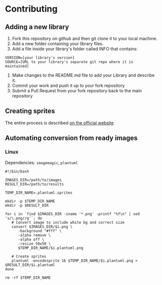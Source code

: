 # Contributing

## Adding a new library

1. Fork this repository on github and then git clone it to your local machine.
1. Add a new folder containing your library files.
1. Add a file inside your library's folder called INFO that contains:
```
VERSION=[your library's version]
SOURCE=[URL to your library's separate git repo where it is maintained]
```
1. Make changes to the README.md file to add your Library and describe it.
1. Commit your work and push it up to your fork repository
1. Submit a Pull Request from your fork repository back to the main repository

## Creating sprites

The entire process is described [on the official website](https://plantuml.com/sprite)

## Automating conversion from ready images

### Linux

Dependencies: `imagemagic`, `plantuml`

```
#!/bin/bash

IMAGES_DIR=/path/to/images
RESULT_DIR=/path/to/results

TEMP_DIR_NAME=.plantuml.sprites

mkdir -p $TEMP_DIR_NAME
mkdir -p $RESULT_DIR

for i in `find $IMAGES_DIR -iname '*.png' -printf "%f\n" | sed 's/\.png//g'`; do
   # Convert image to include white bg and correct size
   convert $IMAGES_DIR/$i.png \
      -background "#fff" \
      -alpha remove \
      -alpha off \
      -resize 50x50 \
      $TEMP_DIR_NAME/$i.plantuml.png

   # Create sprites
   plantuml -encodesprite 16 $TEMP_DIR_NAME/$i.plantuml.png > $RESULT_DIR/$i.plantuml
done

rm -rf $TEMP_DIR_NAME

```
